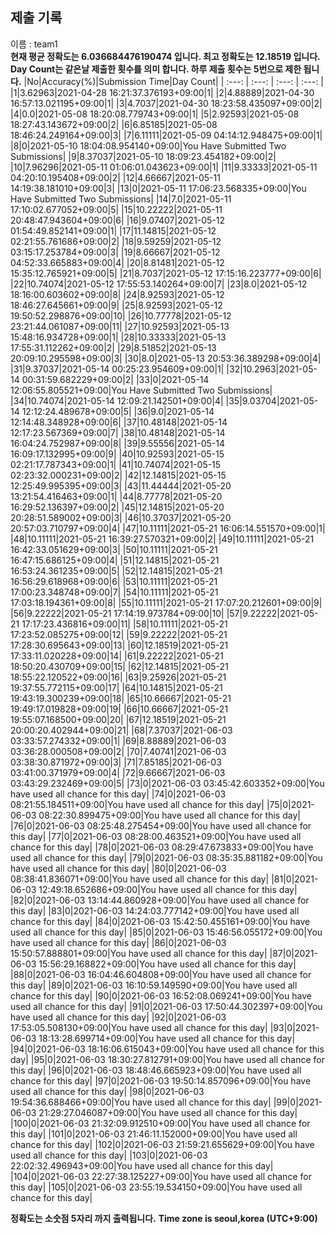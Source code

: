 


  
## 제출 기록  
이름 : team1  
**현재 평균 정확도는 6.036684476190474 입니다. 최고 정확도는 12.18519 입니다.**  
**Day Count는 같은날 제출한 횟수를 의미 합니다. 하루 제출 횟수는 5번으로 제한 됩니다.**
|No|Accuracy(%)|Submission Time|Day Count|
| :---: | :---: | :---: | :---: |
|1|3.62963|2021-04-28 16:21:37.376193+09:00|1|
|2|4.88889|2021-04-30 16:57:13.021195+09:00|1|
|3|4.7037|2021-04-30 18:23:58.435097+09:00|2|
|4|0.0|2021-05-08 18:20:08.779743+09:00|1|
|5|2.92593|2021-05-08 18:27:43.143672+09:00|2|
|6|6.85185|2021-05-08 18:46:24.249164+09:00|3|
|7|6.11111|2021-05-09 04:14:12.948475+09:00|1|
|8|0|2021-05-10 18:04:08.954140+09:00|You Have Submitted Two Submissions|
|9|8.37037|2021-05-10 18:09:23.454182+09:00|2|
|10|7.96296|2021-05-11 01:06:01.043623+09:00|1|
|11|9.33333|2021-05-11 04:20:10.195408+09:00|2|
|12|4.66667|2021-05-11 14:19:38.181010+09:00|3|
|13|0|2021-05-11 17:06:23.568335+09:00|You Have Submitted Two Submissions|
|14|7.0|2021-05-11 17:10:02.677052+09:00|5|
|15|10.22222|2021-05-11 20:48:47.943604+09:00|6|
|16|9.07407|2021-05-12 01:54:49.852141+09:00|1|
|17|11.14815|2021-05-12 02:21:55.761686+09:00|2|
|18|9.59259|2021-05-12 03:15:17.253784+09:00|3|
|19|8.66667|2021-05-12 04:52:33.665883+09:00|4|
|20|8.81481|2021-05-12 15:35:12.765921+09:00|5|
|21|8.7037|2021-05-12 17:15:16.223777+09:00|6|
|22|10.74074|2021-05-12 17:55:53.140264+09:00|7|
|23|8.0|2021-05-12 18:16:00.603602+09:00|8|
|24|8.92593|2021-05-12 18:46:27.645661+09:00|9|
|25|8.92593|2021-05-12 19:50:52.298876+09:00|10|
|26|10.77778|2021-05-12 23:21:44.061087+09:00|11|
|27|10.92593|2021-05-13 15:48:16.934728+09:00|1|
|28|10.33333|2021-05-13 17:55:31.112262+09:00|2|
|29|8.51852|2021-05-13 20:09:10.295598+09:00|3|
|30|8.0|2021-05-13 20:53:36.389298+09:00|4|
|31|9.37037|2021-05-14 00:25:23.954609+09:00|1|
|32|10.2963|2021-05-14 00:31:59.682229+09:00|2|
|33|0|2021-05-14 12:06:55.805521+09:00|You Have Submitted Two Submissions|
|34|10.74074|2021-05-14 12:09:21.142501+09:00|4|
|35|9.03704|2021-05-14 12:12:24.489678+09:00|5|
|36|9.0|2021-05-14 12:14:48.348928+09:00|6|
|37|10.48148|2021-05-14 12:17:23.567369+09:00|7|
|38|10.48148|2021-05-14 16:04:24.752987+09:00|8|
|39|9.55556|2021-05-14 16:09:17.132995+09:00|9|
|40|10.92593|2021-05-15 02:21:17.787343+09:00|1|
|41|10.74074|2021-05-15 02:23:32.000231+09:00|2|
|42|12.14815|2021-05-15 12:25:49.995395+09:00|3|
|43|11.44444|2021-05-20 13:21:54.416463+09:00|1|
|44|8.77778|2021-05-20 16:29:52.136397+09:00|2|
|45|12.14815|2021-05-20 20:28:51.589002+09:00|3|
|46|10.37037|2021-05-20 20:57:03.710797+09:00|4|
|47|10.11111|2021-05-21 16:06:14.551570+09:00|1|
|48|10.11111|2021-05-21 16:39:27.570321+09:00|2|
|49|10.11111|2021-05-21 16:42:33.051629+09:00|3|
|50|10.11111|2021-05-21 16:47:15.686125+09:00|4|
|51|12.14815|2021-05-21 16:53:24.361235+09:00|5|
|52|12.14815|2021-05-21 16:56:29.618968+09:00|6|
|53|10.11111|2021-05-21 17:00:23.348748+09:00|7|
|54|10.11111|2021-05-21 17:03:18.194361+09:00|8|
|55|10.11111|2021-05-21 17:07:20.212601+09:00|9|
|56|9.22222|2021-05-21 17:14:19.973784+09:00|10|
|57|9.22222|2021-05-21 17:17:23.436816+09:00|11|
|58|10.11111|2021-05-21 17:23:52.085275+09:00|12|
|59|9.22222|2021-05-21 17:28:30.695643+09:00|13|
|60|12.18519|2021-05-21 17:33:11.020228+09:00|14|
|61|9.22222|2021-05-21 18:50:20.430709+09:00|15|
|62|12.14815|2021-05-21 18:55:22.120522+09:00|16|
|63|9.25926|2021-05-21 19:37:55.772115+09:00|17|
|64|10.14815|2021-05-21 19:43:19.300239+09:00|18|
|65|10.66667|2021-05-21 19:49:17.019828+09:00|19|
|66|10.66667|2021-05-21 19:55:07.168500+09:00|20|
|67|12.18519|2021-05-21 20:00:20.402944+09:00|21|
|68|7.37037|2021-06-03 03:33:57.274332+09:00|1|
|69|8.88889|2021-06-03 03:36:28.000508+09:00|2|
|70|7.40741|2021-06-03 03:38:30.871972+09:00|3|
|71|7.85185|2021-06-03 03:41:00.371979+09:00|4|
|72|9.66667|2021-06-03 03:43:29.232469+09:00|5|
|73|0|2021-06-03 03:45:42.603352+09:00|You have used all chance for this day|
|74|0|2021-06-03 08:21:55.184511+09:00|You have used all chance for this day|
|75|0|2021-06-03 08:22:30.899475+09:00|You have used all chance for this day|
|76|0|2021-06-03 08:25:48.275454+09:00|You have used all chance for this day|
|77|0|2021-06-03 08:28:00.463521+09:00|You have used all chance for this day|
|78|0|2021-06-03 08:29:47.673833+09:00|You have used all chance for this day|
|79|0|2021-06-03 08:35:35.881182+09:00|You have used all chance for this day|
|80|0|2021-06-03 08:38:41.836071+09:00|You have used all chance for this day|
|81|0|2021-06-03 12:49:18.652686+09:00|You have used all chance for this day|
|82|0|2021-06-03 13:14:44.860928+09:00|You have used all chance for this day|
|83|0|2021-06-03 14:24:03.777142+09:00|You have used all chance for this day|
|84|0|2021-06-03 15:42:50.455161+09:00|You have used all chance for this day|
|85|0|2021-06-03 15:46:56.055172+09:00|You have used all chance for this day|
|86|0|2021-06-03 15:50:57.888801+09:00|You have used all chance for this day|
|87|0|2021-06-03 15:56:29.168822+09:00|You have used all chance for this day|
|88|0|2021-06-03 16:04:46.604808+09:00|You have used all chance for this day|
|89|0|2021-06-03 16:10:59.149590+09:00|You have used all chance for this day|
|90|0|2021-06-03 16:52:08.069241+09:00|You have used all chance for this day|
|91|0|2021-06-03 17:50:44.302397+09:00|You have used all chance for this day|
|92|0|2021-06-03 17:53:05.508130+09:00|You have used all chance for this day|
|93|0|2021-06-03 18:13:28.699714+09:00|You have used all chance for this day|
|94|0|2021-06-03 18:16:06.615043+09:00|You have used all chance for this day|
|95|0|2021-06-03 18:30:27.812791+09:00|You have used all chance for this day|
|96|0|2021-06-03 18:48:46.665923+09:00|You have used all chance for this day|
|97|0|2021-06-03 19:50:14.857096+09:00|You have used all chance for this day|
|98|0|2021-06-03 19:54:36.688466+09:00|You have used all chance for this day|
|99|0|2021-06-03 21:29:27.046087+09:00|You have used all chance for this day|
|100|0|2021-06-03 21:32:09.912510+09:00|You have used all chance for this day|
|101|0|2021-06-03 21:46:11.152000+09:00|You have used all chance for this day|
|102|0|2021-06-03 21:59:21.655629+09:00|You have used all chance for this day|
|103|0|2021-06-03 22:02:32.496943+09:00|You have used all chance for this day|
|104|0|2021-06-03 22:27:38.125227+09:00|You have used all chance for this day|
|105|0|2021-06-03 23:55:19.534150+09:00|You have used all chance for this day|


**정확도는 소숫점 5자리 까지 출력됩니다.**
**Time zone is seoul,korea (UTC+9:00)**
